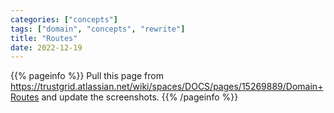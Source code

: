```yaml
---
categories: ["concepts"]
tags: ["domain", "concepts", "rewrite"]
title: "Routes"
date: 2022-12-19
---
```


{{% pageinfo %}}
Pull this page from https://trustgrid.atlassian.net/wiki/spaces/DOCS/pages/15269889/Domain+Routes and update the screenshots.
{{% /pageinfo %}}
